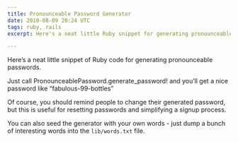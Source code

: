 ```yaml
---
title: Pronounceable Password Generator
date: 2010-08-09 20:24 UTC
tags: ruby, rails
excerpt: Here's a neat little Ruby snippet for generating pronounceable passwords.

---
```


Here’s a neat little snippet of Ruby code for generating pronounceable passwords.

<script src="https://gist.github.com/mysmallidea/1cb61d1bd1e596f7a4182b169a059f35.js"></script>

Just call PronounceablePassword.generate_password! and you’ll get a nice password like “fabulous-99-bottles”

Of course, you should remind people to change their generated password, but this is useful for resetting passwords and simplifying a signup process.

You can also seed the generator with your own words - just dump a bunch of interesting words into the `lib/words.txt` file.

